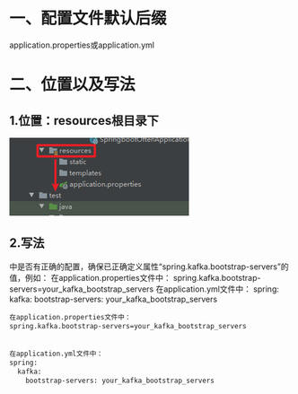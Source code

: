 # 一、配置文件默认后缀



application.properties或application.yml

# 二、位置以及写法

## 1.位置：resources根目录下

![image-20240611110503217](03-配置文件-1-默认位置以及格式yml和properties.assets/image-20240611110503217.png)

## 2.写法

中是否有正确的配置，确保已正确定义属性“spring.kafka.bootstrap-servers”的值，例如： 在application.properties文件中： spring.kafka.bootstrap-servers=your_kafka_bootstrap_servers 在application.yml文件中： spring:  kafka:    bootstrap-servers: your_kafka_bootstrap_servers

```
在application.properties文件中：
spring.kafka.bootstrap-servers=your_kafka_bootstrap_servers


在application.yml文件中：
spring:
  kafka:
    bootstrap-servers: your_kafka_bootstrap_servers
```

